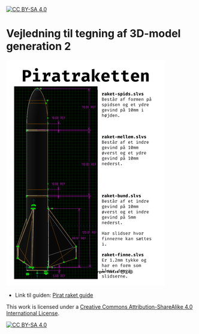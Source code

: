 [![CC BY-SA 4.0][cc-by-sa-shield]][cc-by-sa]

# Vejledning til tegning af 3D-model generation 2
![Forside piratraket-guide](piratraket-guide-forside.png)
* Link til guiden: [Pirat raket guide](piratraket-guide.pdf)


This work is licensed under a
[Creative Commons Attribution-ShareAlike 4.0 International License][cc-by-sa].

[![CC BY-SA 4.0][cc-by-sa-image]][cc-by-sa]

[cc-by-sa]: http://creativecommons.org/licenses/by-sa/4.0/
[cc-by-sa-image]: https://licensebuttons.net/l/by-sa/4.0/88x31.png
[cc-by-sa-shield]: https://img.shields.io/badge/License-CC%20BY--SA%204.0-lightgrey.svg

